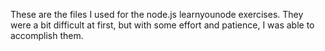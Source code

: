 These are the files I used for the node.js learnyounode exercises. 
They were a bit difficult at first, but with some effort and patience, I was able to accomplish them.